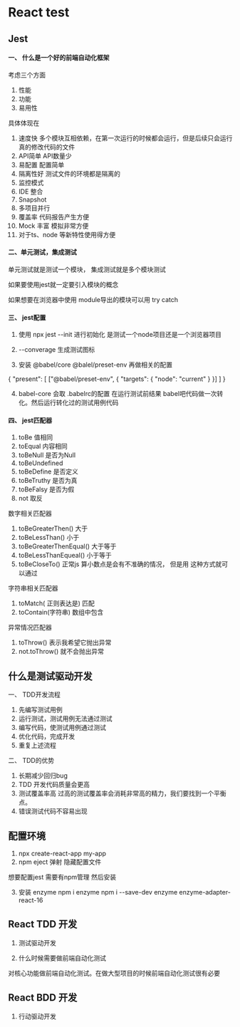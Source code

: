 # React test

## Jest 
#### 一、 什么是一个好的前端自动化框架
考虑三个方面

1. 性能
2. 功能
3. 易用性

具体体现在 

1. 速度快 多个模块互相依赖，在第一次运行的时候都会运行，但是后续只会运行真的修改代码的文件
2. API简单  API数量少
3. 易配置 配置简单
4. 隔离性好 测试文件的环境都是隔离的
5. 监控模式
6. IDE 整合
7. Snapshot
8. 多项目并行 
9. 覆盖率 代码报告产生方便
10. Mock 丰富  模拟非常方便
11. 对于ts、node 等新特性使用得方便

#### 二、单元测试，集成测试

单元测试就是测试一个模块， 集成测试就是多个模块测试

如果要使用jest就一定要引入模块的概念

如果想要在浏览器中使用 module导出的模块可以用 try catch

#### 三、 jest配置

1. 使用  npx  jest --init 进行初始化 是测试一个node项目还是一个浏览器项目

2. --converage  生成测试图标

3. 安装 @babel/core @balel/preset-env 再做相关的配置

{
  "present": [
    ["@babel/preset-env", {
      "targets": {
        "node": "current"
      }
    }]
  ]
}

4. babel-core 会取 .babelrc的配置 在运行测试前结果 babel吧代码做一次转化。然后运行转化过的测试用例代码

#### 四、 jest匹配器

1. toBe 值相同
2. toEqual 内容相同
3. toBeNull 是否为Null
4. toBeUndefined 
5. toBeDefine 是否定义
6. toBeTruthy 是否为真
7. toBeFalsy 是否为假
8. not 取反

数字相关匹配器
1. toBeGreaterThen() 大于
2. toBeLessThan() 小于
3. toBeGreaterThenEqual() 大于等于
4. toBeLessThanEqueal() 小于等于
5. toBeCloseTo()  正常js 算小数点是会有不准确的情况， 但是用 这种方式就可以通过

字符串相关匹配器
1. toMatch( 正则表达是) 匹配
2. toContain(字符串) 数组中包含 

异常情况匹配器
1. toThrow() 表示我希望它抛出异常
2. not.toThrow() 就不会抛出异常


## 什么是测试驱动开发

一、 TDD开发流程

1. 先编写测试用例
2. 运行测试，测试用例无法通过测试
3. 编写代码，使测试用例通过测试
4. 优化代码，完成开发
5. 重复上述流程

二、 TDD的优势

1. 长期减少回归bug
2. TDD 开发代码质量会更高
3. 测试覆盖率高
过高的测试覆盖率会消耗非常高的精力，我们要找到一个平衡点。
4. 错误测试代码不容易出现


## 配置环境

1. npx create-react-app my-app
2. npm eject 弹射 隐藏配置文件

想要配置jest 需要有npm管理 然后安装

3. 安装 enzyme 
npm i enzyme
npm i --save-dev enzyme enzyme-adapter-react-16


## React TDD 开发 

1. 测试驱动开发

2. 什么时候需要做前端自动化测试

对核心功能做前端自动化测试。在做大型项目的时候前端自动化测试很有必要

## React BDD 开发

1. 行动驱动开发